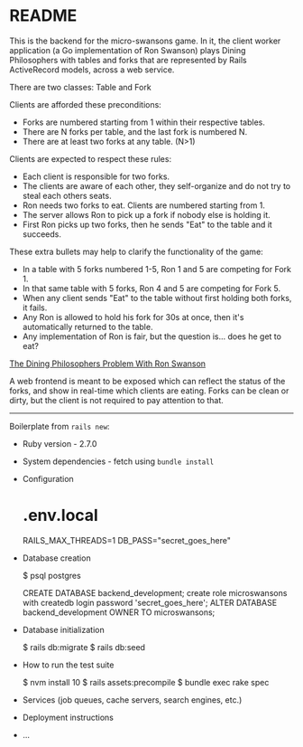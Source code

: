 # README

This is the backend for the micro-swansons game. In it, the client worker application (a Go implementation of Ron Swanson) plays Dining Philosophers with tables and forks that are represented by Rails ActiveRecord models, across a web service.

There are two classes: Table and Fork

Clients are afforded these preconditions:

* Forks are numbered starting from 1 within their respective tables.
* There are N forks per table, and the last fork is numbered N.
* There are at least two forks at any table. (N>1)

Clients are expected to respect these rules:

* Each client is responsible for two forks.
* The clients are aware of each other, they self-organize and do not try to steal each others seats.
* Ron needs two forks to eat. Clients are numbered starting from 1.
* The server allows Ron to pick up a fork if nobody else is holding it.
* First Ron picks up two forks, then he sends "Eat" to the table and it succeeds.

These extra bullets may help to clarify the functionality of the game:

* In a table with 5 forks numbered 1-5, Ron 1 and 5 are competing for Fork 1.
* In that same table with 5 forks, Ron 4 and 5 are competing for Fork 5.
* When any client sends "Eat" to the table without first holding both forks, it fails.
* Any Ron is allowed to hold his fork for 30s at once, then it's automatically returned to the table.
* Any implementation of Ron is fair, but the question is... does he get to eat?

[The Dining Philosophers Problem With Ron Swanson](http://adit.io/posts/2013-05-11-The-Dining-Philosophers-Problem-With-Ron-Swanson.html)

A web frontend is meant to be exposed which can reflect the status of the forks, and show in real-time which clients are eating. Forks can be clean or dirty, but the client is not required to pay attention to that.

---


Boilerplate from `rails new`:

* Ruby version - 2.7.0

* System dependencies - fetch using `bundle install`

* Configuration

    # .env.local
    RAILS_MAX_THREADS=1
    DB_PASS="secret_goes_here"

* Database creation

    $ psql postgres

    CREATE DATABASE backend_development;
    create role microswansons with createdb login password 'secret_goes_here';
    ALTER DATABASE backend_development OWNER TO microswansons;

* Database initialization

    $ rails db:migrate
    $ rails db:seed

* How to run the test suite

    $ nvm install 10
    $ rails assets:precompile
    $ bundle exec rake spec

* Services (job queues, cache servers, search engines, etc.)

* Deployment instructions

* ...
